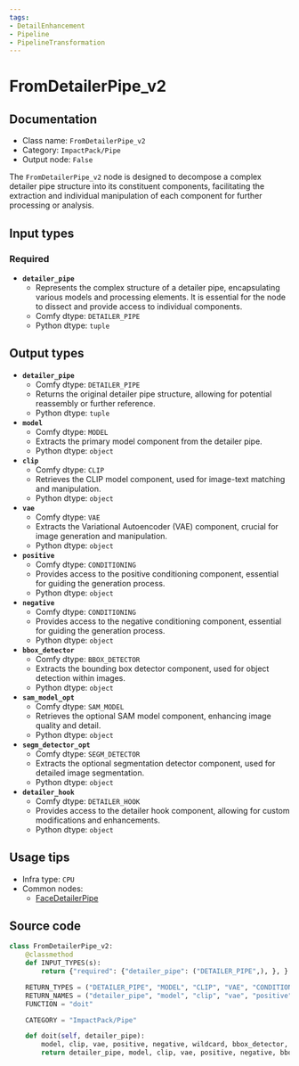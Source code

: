 ```yaml
---
tags:
- DetailEnhancement
- Pipeline
- PipelineTransformation
---
```


# FromDetailerPipe_v2
## Documentation
- Class name: `FromDetailerPipe_v2`
- Category: `ImpactPack/Pipe`
- Output node: `False`

The `FromDetailerPipe_v2` node is designed to decompose a complex detailer pipe structure into its constituent components, facilitating the extraction and individual manipulation of each component for further processing or analysis.
## Input types
### Required
- **`detailer_pipe`**
    - Represents the complex structure of a detailer pipe, encapsulating various models and processing elements. It is essential for the node to dissect and provide access to individual components.
    - Comfy dtype: `DETAILER_PIPE`
    - Python dtype: `tuple`
## Output types
- **`detailer_pipe`**
    - Comfy dtype: `DETAILER_PIPE`
    - Returns the original detailer pipe structure, allowing for potential reassembly or further reference.
    - Python dtype: `tuple`
- **`model`**
    - Comfy dtype: `MODEL`
    - Extracts the primary model component from the detailer pipe.
    - Python dtype: `object`
- **`clip`**
    - Comfy dtype: `CLIP`
    - Retrieves the CLIP model component, used for image-text matching and manipulation.
    - Python dtype: `object`
- **`vae`**
    - Comfy dtype: `VAE`
    - Extracts the Variational Autoencoder (VAE) component, crucial for image generation and manipulation.
    - Python dtype: `object`
- **`positive`**
    - Comfy dtype: `CONDITIONING`
    - Provides access to the positive conditioning component, essential for guiding the generation process.
    - Python dtype: `object`
- **`negative`**
    - Comfy dtype: `CONDITIONING`
    - Provides access to the negative conditioning component, essential for guiding the generation process.
    - Python dtype: `object`
- **`bbox_detector`**
    - Comfy dtype: `BBOX_DETECTOR`
    - Extracts the bounding box detector component, used for object detection within images.
    - Python dtype: `object`
- **`sam_model_opt`**
    - Comfy dtype: `SAM_MODEL`
    - Retrieves the optional SAM model component, enhancing image quality and detail.
    - Python dtype: `object`
- **`segm_detector_opt`**
    - Comfy dtype: `SEGM_DETECTOR`
    - Extracts the optional segmentation detector component, used for detailed image segmentation.
    - Python dtype: `object`
- **`detailer_hook`**
    - Comfy dtype: `DETAILER_HOOK`
    - Provides access to the detailer hook component, allowing for custom modifications and enhancements.
    - Python dtype: `object`
## Usage tips
- Infra type: `CPU`
- Common nodes:
    - [FaceDetailerPipe](../../ComfyUI-Impact-Pack/Nodes/FaceDetailerPipe.md)



## Source code
```python
class FromDetailerPipe_v2:
    @classmethod
    def INPUT_TYPES(s):
        return {"required": {"detailer_pipe": ("DETAILER_PIPE",), }, }

    RETURN_TYPES = ("DETAILER_PIPE", "MODEL", "CLIP", "VAE", "CONDITIONING", "CONDITIONING", "BBOX_DETECTOR", "SAM_MODEL", "SEGM_DETECTOR", "DETAILER_HOOK")
    RETURN_NAMES = ("detailer_pipe", "model", "clip", "vae", "positive", "negative", "bbox_detector", "sam_model_opt", "segm_detector_opt", "detailer_hook")
    FUNCTION = "doit"

    CATEGORY = "ImpactPack/Pipe"

    def doit(self, detailer_pipe):
        model, clip, vae, positive, negative, wildcard, bbox_detector, segm_detector_opt, sam_model_opt, detailer_hook, _, _, _, _ = detailer_pipe
        return detailer_pipe, model, clip, vae, positive, negative, bbox_detector, sam_model_opt, segm_detector_opt, detailer_hook

```
